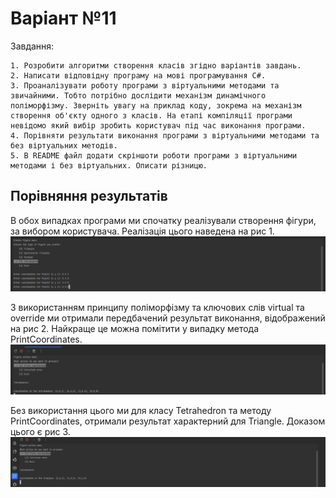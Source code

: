 ﻿
# Варіант №11

Завдання:

    1. Розробити алгоритми створення класів згідно варіантів завдань.
    2. Написати відповідну програму на мові програмування С#.
    3. Проаналізувати роботу програми з віртуальними методами та звичайними. Тобто потрібно дослідити механізм динамічного поліморфізму. Зверніть увагу на приклад коду, зокрема на механізм створення об'єкту одного з класів. На етапі компіляції програми невідомо який вибір зробить користувач під час виконання програми.
    4. Порівняти результати виконання програми з віртуальними методами та без віртуальних методів.
    5. В README файл додати скріншоти роботи програми з віртуальними методами і без віртуальних. Описати різницю.

## Порівняння результатів

В обох випадках програми ми спочатку реалізували створення фігури, за вибором користувача. Реалізація цього наведена на рис 1.
![01.png](img%2F01.png)

З використанням принципу поліморфізму та ключових слів virtual та override ми отримали передбачений результат виконання, відображений на рис 2. Найкраще це можна помітити у випадку метода PrintCoordinates.
![02.png](img%2F02.png)

Без використання цього ми для класу Tetrahedron та методу PrintCoordinates, отримали результат характерний для Triangle. Доказом цього є рис 3.
![03.png](img%2F03.png)